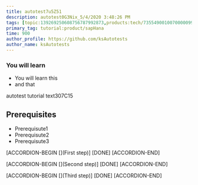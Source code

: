 ```yaml
---
title: autotest7u5Z51
description: autotest0G3Nix_5/4/2020 3:48:26 PM
tags: [topic:139269250608756787992873,products:tech/73554900100700000996,tutorial:experience/advanced]
primary_tag: tutorial:product/sapHana
time: 900
author_profile: https://github.com/ksAutotests
author_name: ksAutotests
---
```

### You will learn
- You will learn this
- and that

autotest tutorial text307C15

## Prerequisites
- Prerequisute1
- Prerequisute2
- Prerequisute3

[ACCORDION-BEGIN [](First step)]
[DONE]
[ACCORDION-END]

[ACCORDION-BEGIN [](Second step)]
[DONE]
[ACCORDION-END]

[ACCORDION-BEGIN [](Third step)]
[DONE]
[ACCORDION-END]

